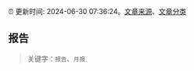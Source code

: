 :alarm_clock: 更新时间: 2024-06-30 07:36:24。[文章来源](/README.md)、[文章分类](/TAGS.md)

## 报告


> 关键字：`报告`、`月报`



